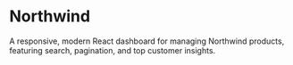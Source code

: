 # Northwind
A responsive, modern React dashboard for managing Northwind products, featuring search, pagination, and top customer insights.
